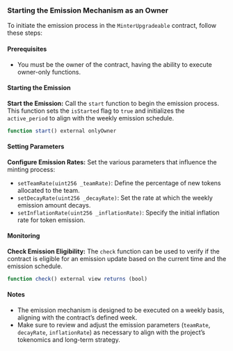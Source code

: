 
### Starting the Emission Mechanism as an Owner

To initiate the emission process in the `MinterUpgradeable` contract, follow these steps:

#### Prerequisites
- You must be the owner of the contract, having the ability to execute owner-only functions.

#### Starting the Emission
 **Start the Emission:**
   Call the `start` function to begin the emission process. This function sets the `isStarted` flag to `true` and initializes the `active_period` to align with the weekly emission schedule.

```javascript
function start() external onlyOwner
```

#### Setting Parameters
**Configure Emission Rates:**
   Set the various parameters that influence the minting process:
   - `setTeamRate(uint256 _teamRate)`: Define the percentage of new tokens allocated to the team.
   - `setDecayRate(uint256 _decayRate)`: Set the rate at which the weekly emission amount decays.
   - `setInflationRate(uint256 _inflationRate)`: Specify the initial inflation rate for token emission.


#### Monitoring
**Check Emission Eligibility:**
The `check` function can be used to verify if the contract is eligible for an emission update based on the current time and the emission schedule.

```javascript
function check() external view returns (bool)
```

#### Notes
- The emission mechanism is designed to be executed on a weekly basis, aligning with the contract’s defined week.
- Make sure to review and adjust the emission parameters (`teamRate`, `decayRate`, `inflationRate`) as necessary to align with the project’s tokenomics and long-term strategy.
